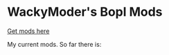 # WackyModer's Bopl Mods

[Get mods here](https://github.com/WackyModerAlt/Bopl-Mods/releases)

My current mods. So far there is:

